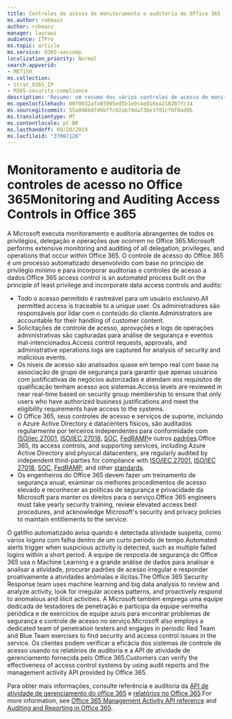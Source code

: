 ```yaml
---
title: Controles de acesso de monitoramento e auditoria do Office 365
ms.author: robmazz
author: robmazz
manager: laurawi
audience: ITPro
ms.topic: article
ms.service: O365-seccomp
localization_priority: Normal
search.appverid:
- MET150
ms.collection:
- Strat_O365_IP
- M365-security-compliance
description: 'Resumo: um resumo dos vários controles de acesso de monitoramento e auditoria disponíveis no Office 365.'
ms.openlocfilehash: 00f0032afa85905ed5b1e0c4e016ea218207fc34
ms.sourcegitcommit: 55a046bdf49bf7c62ab74da73be1fd1cf6f0ad86
ms.translationtype: MT
ms.contentlocale: pt-BR
ms.lasthandoff: 09/20/2019
ms.locfileid: "37067126"
---
```

# <a name="monitoring-and-auditing-access-controls-in-office-365"></a><span data-ttu-id="b08a7-103">Monitoramento e auditoria de controles de acesso no Office 365</span><span class="sxs-lookup"><span data-stu-id="b08a7-103">Monitoring and Auditing Access Controls in Office 365</span></span>

<span data-ttu-id="b08a7-104">A Microsoft executa monitoramento e auditoria abrangentes de todos os privilégios, delegação e operações que ocorrem no Office 365.</span><span class="sxs-lookup"><span data-stu-id="b08a7-104">Microsoft performs extensive monitoring and auditing of all delegation, privileges, and operations that occur within Office 365.</span></span> <span data-ttu-id="b08a7-105">O controle de acesso do Office 365 é um processo automatizado desenvolvido com base no princípio de privilégio mínimo e para incorporar auditorias e controles de acesso a dados:</span><span class="sxs-lookup"><span data-stu-id="b08a7-105">Office 365 access control is an automated process built on the principle of least privilege and incorporate data access controls and audits:</span></span>

- <span data-ttu-id="b08a7-106">Todo o acesso permitido é rastreável para um usuário exclusivo.</span><span class="sxs-lookup"><span data-stu-id="b08a7-106">All permitted access is traceable to a unique user.</span></span> <span data-ttu-id="b08a7-107">Os administradores são responsáveis por lidar com o conteúdo do cliente.</span><span class="sxs-lookup"><span data-stu-id="b08a7-107">Administrators are accountable for their handling of customer content.</span></span>
- <span data-ttu-id="b08a7-108">Solicitações de controle de acesso, aprovações e logs de operações administrativas são capturadas para análise de segurança e eventos mal-intencionados.</span><span class="sxs-lookup"><span data-stu-id="b08a7-108">Access control requests, approvals, and administrative operations logs are captured for analysis of security and malicious events.</span></span>
- <span data-ttu-id="b08a7-109">Os níveis de acesso são analisados quase em tempo real com base na associação de grupo de segurança para garantir que apenas usuários com justificativas de negócios autorizadas e atendam aos requisitos de qualificação tenham acesso aos sistemas.</span><span class="sxs-lookup"><span data-stu-id="b08a7-109">Access levels are reviewed in near real-time based on security group membership to ensure that only users who have authorized business justifications and meet the eligibility requirements have access to the systems.</span></span>
- <span data-ttu-id="b08a7-110">O Office 365, seus controles de acesso e serviços de suporte, incluindo o Azure Active Directory e datacenters físicos, são auditados regularmente por terceiros independentes para conformidade com [ISO/iec 27001](https://www.microsoft.com/en-us/TrustCenter/Compliance/iso-iec-27001), [ISO/IEC 27018](https://www.microsoft.com/en-us/TrustCenter/Compliance/iso-iec-27018), [SOC](https://www.microsoft.com/en-us/TrustCenter/Compliance/SOC), [ FedRAMP](https://www.microsoft.com/en-us/TrustCenter/Compliance/FedRAMP)e outros [padrões](https://www.microsoft.com/en-us/TrustCenter/Compliance?service=Office#Icons).</span><span class="sxs-lookup"><span data-stu-id="b08a7-110">Office 365, its access controls, and supporting services, including Azure Active Directory and physical datacenters, are regularly audited by independent third-parties for compliance with [ISO/IEC 27001](https://www.microsoft.com/en-us/TrustCenter/Compliance/iso-iec-27001), [ISO/IEC 27018](https://www.microsoft.com/en-us/TrustCenter/Compliance/iso-iec-27018), [SOC](https://www.microsoft.com/en-us/TrustCenter/Compliance/SOC), [FedRAMP](https://www.microsoft.com/en-us/TrustCenter/Compliance/FedRAMP), and other [standards](https://www.microsoft.com/en-us/TrustCenter/Compliance?service=Office#Icons).</span></span>
- <span data-ttu-id="b08a7-111">Os engenheiros do Office 365 devem fazer um treinamento de segurança anual, examinar os melhores procedimentos de acesso elevado e reconhecer as políticas de segurança e privacidade da Microsoft para manter os direitos para o serviço.</span><span class="sxs-lookup"><span data-stu-id="b08a7-111">Office 365 engineers must take yearly security training, review elevated access best procedures, and acknowledge Microsoft's security and privacy policies to maintain entitlements to the service.</span></span>

<span data-ttu-id="b08a7-112">O gatilho automatizado avisa quando é detectada atividade suspeita, como vários logons com falha dentro de um curto período de tempo.</span><span class="sxs-lookup"><span data-stu-id="b08a7-112">Automated alerts trigger when suspicious activity is detected, such as multiple failed logins within a short period.</span></span> <span data-ttu-id="b08a7-113">A equipe de resposta de segurança do Office 365 usa o Machine Learning e a grande análise de dados para analisar e analisar a atividade, procurar padrões de acesso irregular e responder proativamente a atividades anômalas e ilícitas.</span><span class="sxs-lookup"><span data-stu-id="b08a7-113">The Office 365 Security Response team uses machine learning and big data analysis to review and analyze activity, look for irregular access patterns, and proactively respond to anomalous and illicit activities.</span></span> <span data-ttu-id="b08a7-114">A Microsoft também emprega uma equipe dedicada de testadores de penetração e participa da equipe vermelha periódica e de exercícios de equipe azuis para encontrar problemas de segurança e controle de acesso no serviço.</span><span class="sxs-lookup"><span data-stu-id="b08a7-114">Microsoft also employs a dedicated team of penetration testers and engages in periodic Red Team and Blue Team exercises to find security and access control issues in the service.</span></span> <span data-ttu-id="b08a7-115">Os clientes podem verificar a eficácia dos sistemas de controle de acesso usando os relatórios de auditoria e a API de atividade de gerenciamento fornecida pelo Office 365.</span><span class="sxs-lookup"><span data-stu-id="b08a7-115">Customers can verify the effectiveness of access control systems by using audit reports and the management activity API provided by Office 365.</span></span>

<span data-ttu-id="b08a7-116">Para obter mais informações, consulte referência e auditoria da [API de atividade de gerenciamento do office 365](https://msdn.microsoft.com/en-us/library/office/mt227394.aspx) e [relatórios no Office 365](office-365-auditing-and-reporting-overview.md).</span><span class="sxs-lookup"><span data-stu-id="b08a7-116">For more information, see [Office 365 Management Activity API reference](https://msdn.microsoft.com/en-us/library/office/mt227394.aspx) and [Auditing and Reporting in Office 365](office-365-auditing-and-reporting-overview.md).</span></span>

